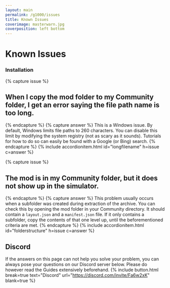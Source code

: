```yaml
---
layout: main
permalink: /g1000/issues
title: Known Issues
coverimage: masterwarn.jpg
coverposition: left bottom
---
```


# Known Issues

<div class="accordion accordion-flush mb-4" id="accordion">
<h3>Installation</h3>

{% capture issue %}
## When I copy the mod folder to my Community folder, I get an error saying **the file path name is too long**.
{% endcapture %}
{% capture answer %}
This is a Windows issue. By default, Windows limits file paths to 260 characters. You can disable this limit by modifying the system registry (not as scary as it sounds). Tutorials for how to do so can easily be found with a Google (or Bing) search.
{% endcapture %}
{% include accordionitem.html id="longfilename" h=issue c=answer %}

{% capture issue %}
## The **mod is in my Community folder, but it does not show up in the simulator**.
{% endcapture %}
{% capture answer %}
This problem usually occurs when a subfolder was created during extraction of the archive. You can check this by opening the mod folder in your Community directory. It should contain a `layout.json` and  a `manifest.json` file. If it only contains a subfolder, copy the contents of that one level up, until the beforementioned criteria are met.
{% endcapture %}
{% include accordionitem.html id="folderstructure" h=issue c=answer %}
</div>


## Discord
If the answers on this page can not help you solve your problem, you can always pose your questions on our Discord server below.
Please do however read the Guides extensively beforehand.
{% include button.html break=true text="Discord" url="https://discord.com/invite/Fa6w2xK" blank=true %}